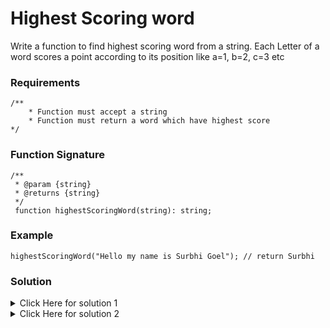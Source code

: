 # Highest Scoring word

Write a function to find highest scoring word from a string.
Each Letter of a word scores a point according to its position like a=1, b=2, c=3 etc

### Requirements

```
/**
    * Function must accept a string
    * Function must return a word which have highest score
*/
```

### Function Signature

```
/**
 * @param {string}
 * @returns {string}
 */
 function highestScoringWord(string): string;
```

### Example

```
highestScoringWord("Hello my name is Surbhi Goel"); // return Surbhi
```

### Solution

<details>
<summary>Click Here for solution 1</summary>

```
function highestScoringWord(s) {
  const words = s.split(" ");
  const scores = words.map((word) => {
    let score = 0;
    for (let letter of word) {
      score += letter.charCodeAt(0) - 96;
    }
    return score;
  });

  const highestScore = Math.max(...scores);
  const index = scores.findIndex((i) => {
    return i === highestScore;
  });

  return words[index];
}
```

</details>

<details>
<summary>Click Here for solution 2</summary>

```
function highestScoringWord2(s) {
  const words = s.split(" ");
  const scores = words.map((word) => {
    let score = 0;
    for (let letter of word) {
      score += letter.charCodeAt(0) - 96;
    }
    return score;
  });

  let highestScore = 0;
  let index = 0;

  for (let i = 0; i < scores.length; i++) {
    if (scores[i] > highestScore) {
        highestScore = scores[i];
        index = i;
    }
  }

  return words[index];
}
```

</details>
